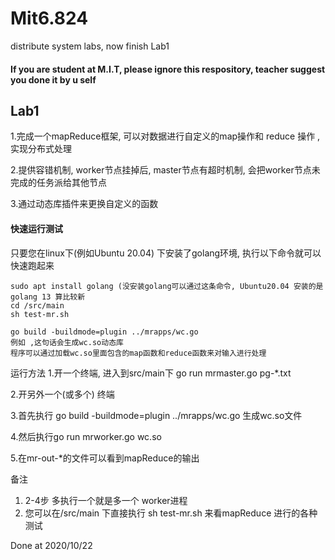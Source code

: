 # Mit6.824

distribute  system labs, now finish Lab1


#### If you are student at M.I.T, please ignore this respository, teacher suggest you done it by u self
## Lab1

1.完成一个mapReduce框架, 可以对数据进行自定义的map操作和 reduce 操作 ,实现分布式处理  

2.提供容错机制, worker节点挂掉后, master节点有超时机制, 会把worker节点未完成的任务派给其他节点

3.通过动态库插件来更换自定义的函数 

#### 快速运行测试
只要您在linux下(例如Ubuntu 20.04) 下安装了golang环境, 执行以下命令就可以快速跑起来
```
sudo apt install golang (没安装golang可以通过这条命令, Ubuntu20.04 安装的是golang 13 算比较新
cd /src/main
sh test-mr.sh
```


```
go build -buildmode=plugin ../mrapps/wc.go
例如 ,这句话会生成wc.so动态库
程序可以通过加载wc.so里面包含的map函数和reduce函数来对输入进行处理
```

运行方法
1.开一个终端, 进入到src/main下 go run mrmaster.go pg-*.txt

2.开另外一个(或多个) 终端 

3.首先执行 go build -buildmode=plugin ../mrapps/wc.go 生成wc.so文件

4.然后执行go run mrworker.go wc.so

5.在mr-out-*的文件可以看到mapReduce的输出



备注

1. 2-4步 多执行一个就是多一个 worker进程
2. 您可以在/src/main 下直接执行 sh test-mr.sh 来看mapReduce 进行的各种测试

Done at 2020/10/22
